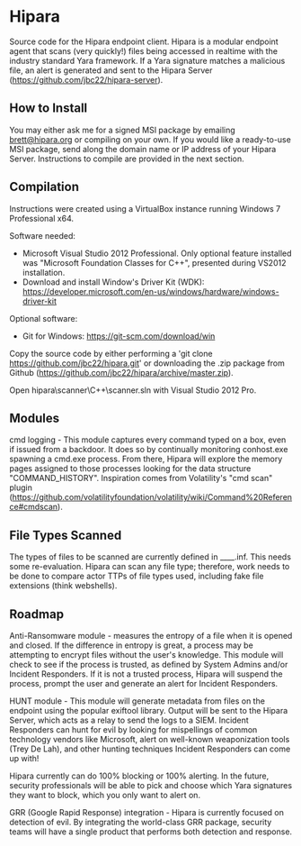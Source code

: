 # Hipara

Source code for the Hipara endpoint client. Hipara is a modular endpoint agent that scans (very quickly!) files being accessed in realtime with the industry standard Yara framework. If a Yara signature matches a malicious file, an alert is generated and sent to the Hipara Server (https://github.com/jbc22/hipara-server).


## How to Install

You may either ask me for a signed MSI package by emailing brett@hipara.org or compiling on your own. If you would like a ready-to-use MSI package, send along the domain name or IP address of your Hipara Server. Instructions to compile are provided in the next section.

## Compilation

Instructions were created using a VirtualBox instance running Windows 7 Professional x64.

Software needed:
- Microsoft Visual Studio 2012 Professional. Only optional feature installed was "Microsoft Foundation Classes for C++", presented during VS2012 installation.
- Download and install Window's Driver Kit (WDK): https://developer.microsoft.com/en-us/windows/hardware/windows-driver-kit

Optional software:
- Git for Windows: https://git-scm.com/download/win

Copy the source code by either performing a 'git clone https://github.com/jbc22/hipara.git' or downloading the .zip package from Github (https://github.com/jbc22/hipara/archive/master.zip).

Open hipara\scanner\C++\scanner.sln with Visual Studio 2012 Pro. 


## Modules

cmd logging - This module captures every command typed on a box, even if issued from a backdoor. It does so by continually monitoring conhost.exe spawning a cmd.exe process. From there, Hipara will explore the memory pages assigned to those processes looking for the data structure "COMMAND_HISTORY". Inspiration comes from Volatility's "cmd scan" plugin (https://github.com/volatilityfoundation/volatility/wiki/Command%20Reference#cmdscan).


## File Types Scanned

The types of files to be scanned are currently defined in ____.inf. This needs some re-evaluation. Hipara can scan any file type; therefore, work needs to be done to compare actor TTPs of file types used, including fake file extensions (think webshells).

## Roadmap

Anti-Ransomware module - measures the entropy of a file when it is opened and closed. If the difference in entropy is great, a process may be attempting to encrypt files without the user's knowledge. This module will check to see if the process is trusted, as defined by System Admins and/or Incident Responders. If it is not a trusted process, Hipara will suspend the process, prompt the user and generate an alert for Incident Responders.

HUNT module - This module will generate metadata from files on the endpoint using the popular exiftool library. Output will be sent to the Hipara Server, which acts as a relay to send the logs to a SIEM. Incident Responders can hunt for evil by looking for mispellings of common technology vendors like Microsoft, alert on well-known weaponization tools (Trey De Lah), and other hunting techniques Incident Responders can come up with!

Hipara currently can do 100% blocking or 100% alerting. In the future, security professionals will be able to pick and choose which Yara signatures they want to block, which you only want to alert on.

GRR (Google Rapid Response) integration - Hipara is currently focused on detection of evil. By integrating the world-class GRR package, security teams will have a single product that performs both detection and response.
